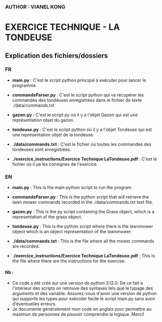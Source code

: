 ### AUTHOR : VIANEL KONG

# EXERCICE TECHNIQUE - LA TONDEUSE

## Explication des fichiers/dossiers

### FR

- **main.py** : C'est le script python principal à exécuter pour lancer le programme

- **commandsParser.py** : C'est le script python qui va récupérer les commandes des tondeuses enregistrées dans le fichier de texte  ./data/commands.txt

- **gazon.py** : C'est le script py où il y a l'objet Gazon qui est une représentation objet du gazon.

- **tondeuse.py** : C'est le script python où il y a l'objet Tondeuse qui est une représentation objet de la tondeuse.

- **./data/commands.txt** : C'est le fichier où toutes les commandes des tondeuses sont enregistrées.

- **./exercice_instructions/Exercice Technique LaTondeuse.pdf** : C'est le fichier où il ya les consignes de l'exercice.

### EN

- **main.py** : This is the main python script to run the program
- **commandsParser.py** : This is the python script that will retrieve the lawn mower commands recorded in the ./data/commands.txt text file.

- **gazon.py** :  This is the py script containing the Grass object, which is a representation of the grass object.

- **tondeuse.py** : This is the python script where there is the lawnmower object which is an object representation of the lawnmower.

- **./data/commands.txt** : This is the file where all the mower commands are recorded.


- **./exercice_instructions/Exercice Technique LaTondeuse.pdf** : This is the file where there are the instructions for the exercise.

#### Nb :
- Ce code a été créé sur une version de python 3.12.0. De ce fait à l'intérieur des scripts on retrouve des syntaxes tels que le typage des arguments et des variable. Assurez-vous d'avoir une version de python qui supporte les types pour exécuter facile le script main.py sans avoir d'éventuelles erreurs.
- Je documente généralement mon code en anglais pour permettre au maximun de personnes de pouvoir comprendre la logique. Merci!

